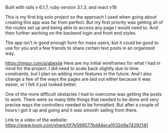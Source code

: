 Built with rails v 6.1.7, ruby version 3.1.3, and react v18

This is my first big solo project so the approach I used when going about creating this app was far from perfect. But my first priority was getting all of the routes set up and being able to access any page I would need to. And then further working on the backend login and front end styles. 

The app isn't in good enough form for mass users, but it could be good to use for you and a few friends to share certain text posts in an organized way. 

https://imgur.com/a/abexije
Here are my initial wireframes for what I had in mind for the project. I did need to scale back slightly due to time constraints, but I plan on adding more features in the future. And I also change a few of the ways the pages are laid out either because it was easier, or I felt it just looked better.

One of the more difficult obstacles I had to overcome was getting the posts to work. There were so many little things that needed to be done and very precise ways the controllers needed to be formatted. But after a couple of hours I got it up and going and it was smooth sailing from there.

Link to a video of the website: https://www.loom.com/share/0f7e599577bd44eca1032e9a74292141
